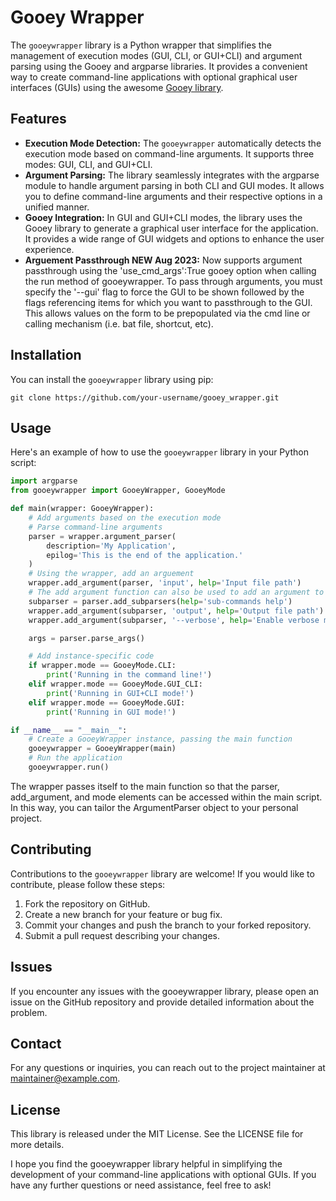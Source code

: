 # Gooey Wrapper

The `gooeywrapper` library is a Python wrapper that simplifies the management of execution modes (GUI, CLI, or GUI+CLI) and argument parsing using the Gooey and argparse libraries. It provides a convenient way to create command-line applications with optional graphical user interfaces (GUIs) using the awesome [Gooey library](https://github.com/chriskiehl/Gooey).

## Features

- **Execution Mode Detection:** The `gooeywrapper` automatically detects the execution mode based on command-line arguments. It supports three modes: GUI, CLI, and GUI+CLI.
- **Argument Parsing:** The library seamlessly integrates with the argparse module to handle argument parsing in both CLI and GUI modes. It allows you to define command-line arguments and their respective options in a unified manner.
- **Gooey Integration:** In GUI and GUI+CLI modes, the library uses the Gooey library to generate a graphical user interface for the application. It provides a wide range of GUI widgets and options to enhance the user experience.
- **Arguement Passthrough NEW Aug 2023:** Now supports argument passthrough using the 'use_cmd_args':True gooey option when calling the run method of gooeywrapper. To pass through arguments, you must specify the '--gui' flag to force the GUI to be shown followed by the flags referencing items for which you want to passthrough to the GUI. This allows values on the form to be prepopulated via the cmd line or calling mechanism (i.e. bat file, shortcut, etc).

## Installation

You can install the `gooeywrapper` library using pip:

```
git clone https://github.com/your-username/gooey_wrapper.git
```

## Usage

Here's an example of how to use the `gooeywrapper` library in your Python script:

```python
import argparse
from gooeywrapper import GooeyWrapper, GooeyMode

def main(wrapper: GooeyWrapper):
    # Add arguments based on the execution mode
    # Parse command-line arguments
    parser = wrapper.argument_parser(
        description='My Application',
        epilog='This is the end of the application.'
    )
    # Using the wrapper, add an arguement
    wrapper.add_argument(parser, 'input', help='Input file path')
    # The add argument function can also be used to add an argument to a subparser or group
    subparser = parser.add_subparsers(help='sub-commands help')
    wrapper.add_argument(subparser, 'output', help='Output file path')
    wrapper.add_argument(subparser, '--verbose', help='Enable verbose mode', action='store_true')

    args = parser.parse_args()

    # Add instance-specific code
    if wrapper.mode == GooeyMode.CLI:
        print('Running in the command line!')
    elif wrapper.mode == GooeyMode.GUI_CLI:
        print('Running in GUI+CLI mode!')
    elif wrapper.mode == GooeyMode.GUI:
        print('Running in GUI mode!')

if __name__ == "__main__":
    # Create a GooeyWrapper instance, passing the main function
    gooeywrapper = GooeyWrapper(main)
    # Run the application
    gooeywrapper.run()
```

The wrapper passes itself to the main function so that the parser, add_argument, and mode elements can be accessed within the main script. In this way, you can tailor the ArgumentParser object to your personal project.

## Contributing

Contributions to the `gooeywrapper` library are welcome! If you would like to contribute, please follow these steps:

1. Fork the repository on GitHub.
2. Create a new branch for your feature or bug fix.
3. Commit your changes and push the branch to your forked repository.
4. Submit a pull request describing your changes.

## Issues
If you encounter any issues with the gooeywrapper library, please open an issue on the GitHub repository and provide detailed information about the problem.

## Contact
For any questions or inquiries, you can reach out to the project maintainer at maintainer@example.com.

## License
This library is released under the MIT License. See the LICENSE file for more details.

I hope you find the gooeywrapper library helpful in simplifying the development of your command-line applications with optional GUIs. If you have any further questions or need assistance, feel free to ask!
